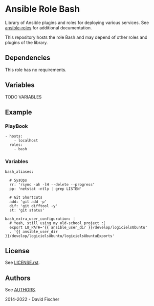# Ansible Role Bash

Library of Ansible plugins and roles for deploying various services.
See [ansible-roles](https://github.com/davidfischer-ch/ansible-roles) for additional documentation.

This repository hosts the role Bash and may depend of other roles and plugins of the library.

## Dependencies

This role has no requirements.

## Variables

TODO VARIABLES

## Example

### PlayBook

```
- hosts:
    - localhost
  roles:
    - bash
```

### Variables

```
bash_aliases:

  # SysOps
  rr: 'rsync -ah -lH --delete --progress'
  pp: 'netstat -ntlp | grep LISTEN'

  # Git Shortcuts
  add: 'git add -p'
  dif: 'git difftool -y'
  st: 'git status'

bash_extra_user_configuration: |
  # Yeah, still using my old-school project :)
  export LU_PATH='{{ ansible_user_dir }}/develop/logicielsUbuntu'
  . '{{ ansible_user_dir }}/develop/logicielsUbuntu/logicielsUbuntuExports'
```
## License

See [LICENSE.rst](LICENSE.rst).

## Authors

See [AUTHORS](AUTHORS).

2014-2022 - David Fischer
